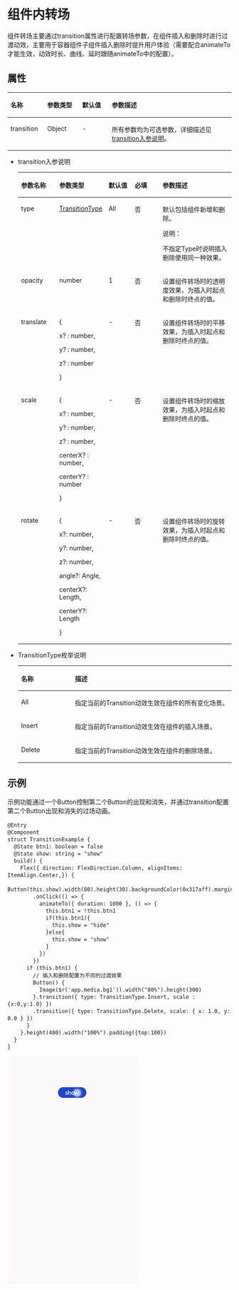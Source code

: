 # 组件内转场<a name="ZH-CN_TOPIC_0000001119768666"></a>

组件转场主要通过transition属性进行配置转场参数，在组件插入和删除时进行过渡动效，主要用于容器组件子组件插入删除时提升用户体验（需要配合animateTo才能生效，动效时长、曲线、延时跟随animateTo中的配置）。

## 属性<a name="section96162324014"></a>

<a name="table16771718327"></a>
<table><thead align="left"><tr id="row77752182218"><th class="cellrowborder" valign="top" width="16.36%" id="mcps1.1.5.1.1"><p id="p13775141819212"><a name="p13775141819212"></a><a name="p13775141819212"></a>名称</p>
</th>
<th class="cellrowborder" valign="top" width="15.64%" id="mcps1.1.5.1.2"><p id="p77758188212"><a name="p77758188212"></a><a name="p77758188212"></a>参数类型</p>
</th>
<th class="cellrowborder" valign="top" width="13.200000000000001%" id="mcps1.1.5.1.3"><p id="p2077510181622"><a name="p2077510181622"></a><a name="p2077510181622"></a>默认值</p>
</th>
<th class="cellrowborder" valign="top" width="54.800000000000004%" id="mcps1.1.5.1.4"><p id="p877513181526"><a name="p877513181526"></a><a name="p877513181526"></a>参数描述</p>
</th>
</tr>
</thead>
<tbody><tr id="row1477516181921"><td class="cellrowborder" valign="top" width="16.36%" headers="mcps1.1.5.1.1 "><p id="p1477512187213"><a name="p1477512187213"></a><a name="p1477512187213"></a>transition</p>
</td>
<td class="cellrowborder" valign="top" width="15.64%" headers="mcps1.1.5.1.2 "><p id="p1980112523116"><a name="p1980112523116"></a><a name="p1980112523116"></a>Object</p>
</td>
<td class="cellrowborder" valign="top" width="13.200000000000001%" headers="mcps1.1.5.1.3 "><p id="p1477611180220"><a name="p1477611180220"></a><a name="p1477611180220"></a>-</p>
</td>
<td class="cellrowborder" valign="top" width="54.800000000000004%" headers="mcps1.1.5.1.4 "><p id="p8776171815211"><a name="p8776171815211"></a><a name="p8776171815211"></a>所有参数均为可选参数，详细描述见<a href="#li735275511597">transition入参说明</a>。</p>
</td>
</tr>
</tbody>
</table>

-   <a name="li735275511597"></a>transition入参说明

    <a name="table569010183219"></a>
    <table><thead align="left"><tr id="row137762181329"><th class="cellrowborder" valign="top" width="18.11%" id="mcps1.1.6.1.1"><p id="p277615181212"><a name="p277615181212"></a><a name="p277615181212"></a>参数名称</p>
    </th>
    <th class="cellrowborder" valign="top" width="19.830000000000002%" id="mcps1.1.6.1.2"><p id="p57761418722"><a name="p57761418722"></a><a name="p57761418722"></a>参数类型</p>
    </th>
    <th class="cellrowborder" valign="top" width="12.690000000000001%" id="mcps1.1.6.1.3"><p id="p47761018125"><a name="p47761018125"></a><a name="p47761018125"></a>默认值</p>
    </th>
    <th class="cellrowborder" valign="top" width="13.68%" id="mcps1.1.6.1.4"><p id="p177761318321"><a name="p177761318321"></a><a name="p177761318321"></a>必填</p>
    </th>
    <th class="cellrowborder" valign="top" width="35.69%" id="mcps1.1.6.1.5"><p id="p3776181817215"><a name="p3776181817215"></a><a name="p3776181817215"></a>参数描述</p>
    </th>
    </tr>
    </thead>
    <tbody><tr id="row137768181212"><td class="cellrowborder" valign="top" width="18.11%" headers="mcps1.1.6.1.1 "><p id="p14776161815219"><a name="p14776161815219"></a><a name="p14776161815219"></a>type</p>
    </td>
    <td class="cellrowborder" valign="top" width="19.830000000000002%" headers="mcps1.1.6.1.2 "><p id="p77768181021"><a name="p77768181021"></a><a name="p77768181021"></a><a href="#li15581632802">TransitionType</a></p>
    </td>
    <td class="cellrowborder" valign="top" width="12.690000000000001%" headers="mcps1.1.6.1.3 "><p id="p377612186218"><a name="p377612186218"></a><a name="p377612186218"></a>All</p>
    </td>
    <td class="cellrowborder" valign="top" width="13.68%" headers="mcps1.1.6.1.4 "><p id="p2077615181324"><a name="p2077615181324"></a><a name="p2077615181324"></a>否</p>
    </td>
    <td class="cellrowborder" valign="top" width="35.69%" headers="mcps1.1.6.1.5 "><p id="p177681812218"><a name="p177681812218"></a><a name="p177681812218"></a>默认包括组件新增和删除。</p>
    <div class="note" id="note18696315103317"><a name="note18696315103317"></a><a name="note18696315103317"></a><span class="notetitle"> 说明： </span><div class="notebody"><p id="p206961915123311"><a name="p206961915123311"></a><a name="p206961915123311"></a>不指定Type时说明插入删除使用同一种效果。</p>
    </div></div>
    </td>
    </tr>
    <tr id="row87771318422"><td class="cellrowborder" valign="top" width="18.11%" headers="mcps1.1.6.1.1 "><p id="p5777181810216"><a name="p5777181810216"></a><a name="p5777181810216"></a>opacity</p>
    </td>
    <td class="cellrowborder" valign="top" width="19.830000000000002%" headers="mcps1.1.6.1.2 "><p id="p187773181623"><a name="p187773181623"></a><a name="p187773181623"></a>number</p>
    </td>
    <td class="cellrowborder" valign="top" width="12.690000000000001%" headers="mcps1.1.6.1.3 "><p id="p0777818521"><a name="p0777818521"></a><a name="p0777818521"></a>1</p>
    </td>
    <td class="cellrowborder" valign="top" width="13.68%" headers="mcps1.1.6.1.4 "><p id="p1777711187211"><a name="p1777711187211"></a><a name="p1777711187211"></a>否</p>
    </td>
    <td class="cellrowborder" valign="top" width="35.69%" headers="mcps1.1.6.1.5 "><p id="p2777418321"><a name="p2777418321"></a><a name="p2777418321"></a>设置组件转场时的透明度效果，为插入时起点和删除时终点的值。</p>
    </td>
    </tr>
    <tr id="row167774181721"><td class="cellrowborder" valign="top" width="18.11%" headers="mcps1.1.6.1.1 "><p id="p17777201815217"><a name="p17777201815217"></a><a name="p17777201815217"></a>translate</p>
    </td>
    <td class="cellrowborder" valign="top" width="19.830000000000002%" headers="mcps1.1.6.1.2 "><p id="p191388322174"><a name="p191388322174"></a><a name="p191388322174"></a>{</p>
    <p id="p126201424151718"><a name="p126201424151718"></a><a name="p126201424151718"></a>x? : number,</p>
    <p id="p285632617179"><a name="p285632617179"></a><a name="p285632617179"></a>y? : number,</p>
    <p id="p16524428111714"><a name="p16524428111714"></a><a name="p16524428111714"></a>z? : number</p>
    <p id="p14777818824"><a name="p14777818824"></a><a name="p14777818824"></a>}</p>
    </td>
    <td class="cellrowborder" valign="top" width="12.690000000000001%" headers="mcps1.1.6.1.3 "><p id="p6777151817215"><a name="p6777151817215"></a><a name="p6777151817215"></a>-</p>
    </td>
    <td class="cellrowborder" valign="top" width="13.68%" headers="mcps1.1.6.1.4 "><p id="p0777161816218"><a name="p0777161816218"></a><a name="p0777161816218"></a>否</p>
    </td>
    <td class="cellrowborder" valign="top" width="35.69%" headers="mcps1.1.6.1.5 "><p id="p97774181927"><a name="p97774181927"></a><a name="p97774181927"></a>设置组件转场时的平移效果，为插入时起点和删除时终点的值。</p>
    </td>
    </tr>
    <tr id="row177714181221"><td class="cellrowborder" valign="top" width="18.11%" headers="mcps1.1.6.1.1 "><p id="p277716188211"><a name="p277716188211"></a><a name="p277716188211"></a>scale</p>
    </td>
    <td class="cellrowborder" valign="top" width="19.830000000000002%" headers="mcps1.1.6.1.2 "><p id="p172107302174"><a name="p172107302174"></a><a name="p172107302174"></a>{</p>
    <p id="p11917173317171"><a name="p11917173317171"></a><a name="p11917173317171"></a>x? : number,</p>
    <p id="p18653235191715"><a name="p18653235191715"></a><a name="p18653235191715"></a>y? : number,</p>
    <p id="p913018403171"><a name="p913018403171"></a><a name="p913018403171"></a>z? : number,</p>
    <p id="p324984481710"><a name="p324984481710"></a><a name="p324984481710"></a>centerX? : number,</p>
    <p id="p09912451173"><a name="p09912451173"></a><a name="p09912451173"></a>centerY? : number</p>
    <p id="p17770181124"><a name="p17770181124"></a><a name="p17770181124"></a>}</p>
    </td>
    <td class="cellrowborder" valign="top" width="12.690000000000001%" headers="mcps1.1.6.1.3 "><p id="p147771185213"><a name="p147771185213"></a><a name="p147771185213"></a>-</p>
    </td>
    <td class="cellrowborder" valign="top" width="13.68%" headers="mcps1.1.6.1.4 "><p id="p47773184215"><a name="p47773184215"></a><a name="p47773184215"></a>否</p>
    </td>
    <td class="cellrowborder" valign="top" width="35.69%" headers="mcps1.1.6.1.5 "><p id="p977713181926"><a name="p977713181926"></a><a name="p977713181926"></a>设置组件转场时的缩放效果，为插入时起点和删除时终点的值。</p>
    </td>
    </tr>
    <tr id="row87779183210"><td class="cellrowborder" valign="top" width="18.11%" headers="mcps1.1.6.1.1 "><p id="p1277715181827"><a name="p1277715181827"></a><a name="p1277715181827"></a>rotate</p>
    </td>
    <td class="cellrowborder" valign="top" width="19.830000000000002%" headers="mcps1.1.6.1.2 "><p id="p1740524821716"><a name="p1740524821716"></a><a name="p1740524821716"></a>{</p>
    <p id="p173632508173"><a name="p173632508173"></a><a name="p173632508173"></a>x?: number,</p>
    <p id="p1654155216170"><a name="p1654155216170"></a><a name="p1654155216170"></a>y?: number,</p>
    <p id="p9193555181713"><a name="p9193555181713"></a><a name="p9193555181713"></a>z?: number,</p>
    <p id="p146481157121711"><a name="p146481157121711"></a><a name="p146481157121711"></a>angle?: Angle,</p>
    <p id="p496511181818"><a name="p496511181818"></a><a name="p496511181818"></a>centerX?: Length,</p>
    <p id="p36951551188"><a name="p36951551188"></a><a name="p36951551188"></a>centerY?: Length</p>
    <p id="p777721816211"><a name="p777721816211"></a><a name="p777721816211"></a>}</p>
    </td>
    <td class="cellrowborder" valign="top" width="12.690000000000001%" headers="mcps1.1.6.1.3 "><p id="p977716181210"><a name="p977716181210"></a><a name="p977716181210"></a>-</p>
    </td>
    <td class="cellrowborder" valign="top" width="13.68%" headers="mcps1.1.6.1.4 "><p id="p157770181529"><a name="p157770181529"></a><a name="p157770181529"></a>否</p>
    </td>
    <td class="cellrowborder" valign="top" width="35.69%" headers="mcps1.1.6.1.5 "><p id="p6777018123"><a name="p6777018123"></a><a name="p6777018123"></a>设置组件转场时的旋转效果，为插入时起点和删除时终点的值。</p>
    </td>
    </tr>
    </tbody>
    </table>


-   <a name="li15581632802"></a>TransitionType枚举说明

    <a name="table3452114216394"></a>
    <table><thead align="left"><tr id="row245219426397"><th class="cellrowborder" valign="top" width="25.2%" id="mcps1.1.3.1.1"><p id="p545244283914"><a name="p545244283914"></a><a name="p545244283914"></a>名称</p>
    </th>
    <th class="cellrowborder" valign="top" width="74.8%" id="mcps1.1.3.1.2"><p id="p2452114203917"><a name="p2452114203917"></a><a name="p2452114203917"></a>描述</p>
    </th>
    </tr>
    </thead>
    <tbody><tr id="row6452144218390"><td class="cellrowborder" valign="top" width="25.2%" headers="mcps1.1.3.1.1 "><p id="p34529427398"><a name="p34529427398"></a><a name="p34529427398"></a>All</p>
    </td>
    <td class="cellrowborder" valign="top" width="74.8%" headers="mcps1.1.3.1.2 "><p id="p1245211421393"><a name="p1245211421393"></a><a name="p1245211421393"></a>指定当前的Transition动效生效在组件的所有变化场景。</p>
    </td>
    </tr>
    <tr id="row12452184217398"><td class="cellrowborder" valign="top" width="25.2%" headers="mcps1.1.3.1.1 "><p id="p54523425398"><a name="p54523425398"></a><a name="p54523425398"></a>Insert</p>
    </td>
    <td class="cellrowborder" valign="top" width="74.8%" headers="mcps1.1.3.1.2 "><p id="p94521233195915"><a name="p94521233195915"></a><a name="p94521233195915"></a>指定当前的Transition动效生效在组件的插入场景。</p>
    </td>
    </tr>
    <tr id="row9452134213392"><td class="cellrowborder" valign="top" width="25.2%" headers="mcps1.1.3.1.1 "><p id="p510719111403"><a name="p510719111403"></a><a name="p510719111403"></a>Delete</p>
    </td>
    <td class="cellrowborder" valign="top" width="74.8%" headers="mcps1.1.3.1.2 "><p id="p154533425394"><a name="p154533425394"></a><a name="p154533425394"></a>指定当前的Transition动效生效在组件的删除场景。</p>
    </td>
    </tr>
    </tbody>
    </table>


## 示例<a name="section1137330124017"></a>

示例功能通过一个Button控制第二个Button的出现和消失，并通过transition配置第二个Button出现和消失的过场动画。

```
@Entry
@Component
struct TransitionExample {
  @State btn1: boolean = false
  @State show: string = "show"
  build() {
    Flex({ direction: FlexDirection.Column, alignItems: ItemAlign.Center,}) {
      Button(this.show).width(80).height(30).backgroundColor(0x317aff).margin({bottom:50})
        .onClick(() => {
          animateTo({ duration: 1000 }, () => {
            this.btn1 = !this.btn1
            if(this.btn1){
              this.show = "hide"
            }else{
              this.show = "show"
            }
          })
        })
      if (this.btn1) {
        // 插入和删除配置为不同的过渡效果
        Button() {
          Image($r('app.media.bg1')).width("80%").height(300)
        }.transition({ type: TransitionType.Insert, scale : {x:0,y:1.0} })
        .transition({ type: TransitionType.Delete, scale: { x: 1.0, y: 0.0 } })
      }
    }.height(400).width("100%").padding({top:100})
  }
}
```

![](figures/Transition.gif)

